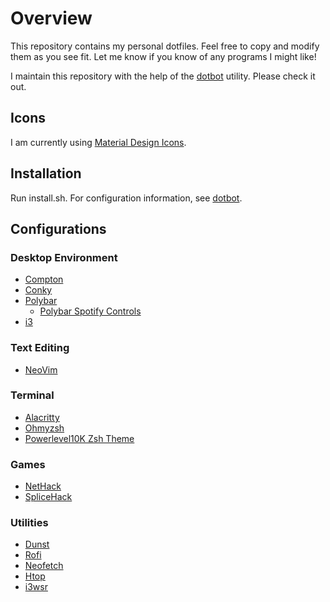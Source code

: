 # Overview
This repository contains my personal dotfiles. Feel free to copy and modify them as you see fit. Let me know if you know of any programs I might like!

I maintain this repository with the help of the [dotbot](https://github.com/anishathalye/dotbot) utility. Please check it out.

## Icons
I am currently using [Material Design Icons](https://materialdesignicons.com/).

## Installation
Run install.sh. For configuration information, see [dotbot](https://github.com/anishathalye/dotbot).

## Configurations

### Desktop Environment
* [Compton](https://github.com/chjj/compton)
* [Conky](https://github.com/brndnmtthws/conky)
* [Polybar](https://github.com/polybar/polybar)
    * [Polybar Spotify Controls](https://github.com/dietervanhoof/polybar-spotify-controls)
* [i3](https://github.com/i3/i3)

### Text Editing
* [NeoVim](https://neovim.io/)

### Terminal
* [Alacritty](https://github.com/alacritty/alacritty)
* [Ohmyzsh](https://github.com/ohmyzsh/ohmyzsh)
* [Powerlevel10K Zsh Theme](https://github.com/romkatv/powerlevel10k)

### Games
* [NetHack](https://github.com/NetHack/NetHack.git)
* [SpliceHack](https://github.com/NullCGT/SpliceHack.git)

### Utilities
* [Dunst](https://github.com/dunst-project/dunst)
* [Rofi](https://github.com/davatorium/rofi)
* [Neofetch](https://github.com/dylanaraps/neofetch)
* [Htop](https://github.com/htop-dev/htop/)
* [i3wsr](https://github.com/roosta/i3wsr)
